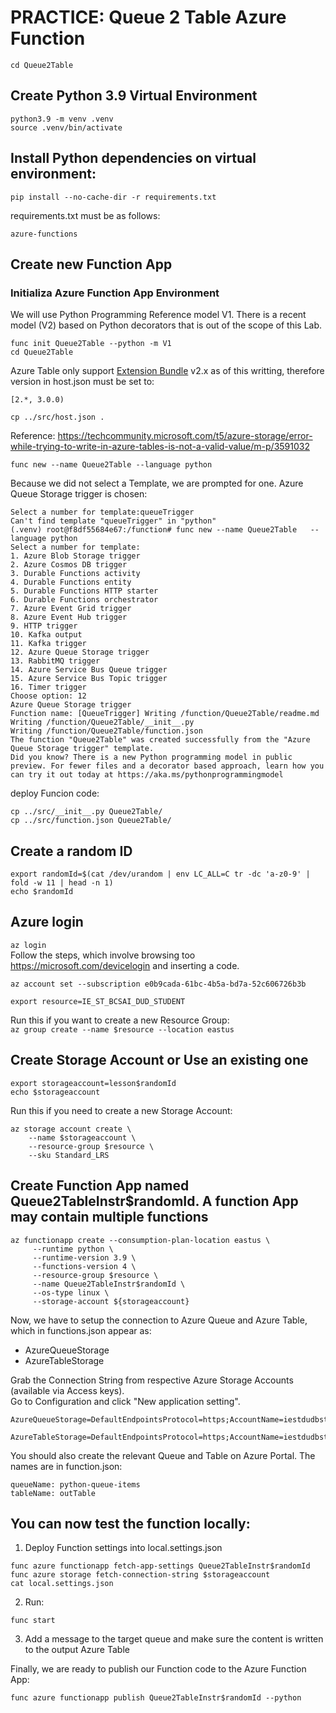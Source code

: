 # PRACTICE: Queue 2 Table Azure Function  


```
cd Queue2Table
```  

## Create Python 3.9 Virtual Environment  

```
python3.9 -m venv .venv
source .venv/bin/activate
```  

## Install Python dependencies on virtual environment:  

```pip install --no-cache-dir -r requirements.txt  ```  

requirements.txt must be as follows:  

```
azure-functions
```  

## Create new Function App  
 
### Initializa Azure Function App Environment  

We will use Python Programming Reference model V1. There is a recent model (V2) based on Python decorators that is out of the scope of this Lab.  

```func init Queue2Table --python -m V1  ```    
```cd Queue2Table```

Azure Table only support [Extension Bundle](https://learn.microsoft.com/en-us/azure/azure-functions/functions-bindings-storage-table?tabs=in-process%2Ctable-api%2Cextensionv2&pivots=programming-language-python#install-bundle) v2.x as of this writting, therefore version in host.json must be set to:  

```[2.*, 3.0.0)```  

```cp ../src/host.json .```  

Reference: https://techcommunity.microsoft.com/t5/azure-storage/error-while-trying-to-write-in-azure-tables-is-not-a-valid-value/m-p/3591032  

```func new --name Queue2Table --language python  ```  

Because we did not select a Template, we are prompted for one. Azure Queue Storage trigger is chosen:  
```(.venv) root@f8df55684e67:/function# func new --name Queue2Table  --template "Azure Queue Storage trigger" --language python
Select a number for template:queueTrigger
Can't find template "queueTrigger" in "python"
(.venv) root@f8df55684e67:/function# func new --name Queue2Table   --language python
Select a number for template:
1. Azure Blob Storage trigger
2. Azure Cosmos DB trigger
3. Durable Functions activity
4. Durable Functions entity
5. Durable Functions HTTP starter
6. Durable Functions orchestrator
7. Azure Event Grid trigger
8. Azure Event Hub trigger
9. HTTP trigger
10. Kafka output
11. Kafka trigger
12. Azure Queue Storage trigger
13. RabbitMQ trigger
14. Azure Service Bus Queue trigger
15. Azure Service Bus Topic trigger
16. Timer trigger
Choose option: 12
Azure Queue Storage trigger
Function name: [QueueTrigger] Writing /function/Queue2Table/readme.md
Writing /function/Queue2Table/__init__.py
Writing /function/Queue2Table/function.json
The function "Queue2Table" was created successfully from the "Azure Queue Storage trigger" template.
Did you know? There is a new Python programming model in public preview. For fewer files and a decorator based approach, learn how you can try it out today at https://aka.ms/pythonprogrammingmodel
```  

deploy Funcion code:  

```
cp ../src/__init__.py Queue2Table/  
cp ../src/function.json Queue2Table/   
```  

## Create a random ID  

```export randomId=$(cat /dev/urandom | env LC_ALL=C tr -dc 'a-z0-9' | fold -w 11 | head -n 1)```  
```echo $randomId```  

## Azure login  

```az login ```  
Follow the steps, which involve browsing too https://microsoft.com/devicelogin and inserting a code.  

```az account set --subscription e0b9cada-61bc-4b5a-bd7a-52c606726b3b ``` 

```export resource=IE_ST_BCSAI_DUD_STUDENT```  

Run this if you want to create a new Resource Group:  
```az group create --name $resource --location eastus```  

## Create Storage Account or Use an existing one  

```export storageaccount=lesson$randomId```  
```echo $storageaccount```  

Run this if you need to create a new Storage Account:  

```  
az storage account create \
    --name $storageaccount \
    --resource-group $resource \
    --sku Standard_LRS
```  


## Create Function App named Queue2TableInstr$randomId. A function App may contain multiple functions  

```  
az functionapp create --consumption-plan-location eastus \
     --runtime python \
     --runtime-version 3.9 \
     --functions-version 4 \
     --resource-group $resource \
     --name Queue2TableInstr$randomId \
     --os-type linux \
     --storage-account ${storageaccount}
```  

Now, we have to setup the connection to Azure Queue and Azure Table, which in functions.json appear as:  

* AzureQueueStorage  
* AzureTableStorage  

Grab the Connection String from respective Azure Storage Accounts (available via Access keys).  
Go to Configuration and click "New application setting".  

```  
AzureQueueStorage=DefaultEndpointsProtocol=https;AccountName=iestdudbstudent0001;AccountKey=0hv/Rayb4a4rMoMXHgRMP6l7N882ied5EXAMPLE;EndpointSuffix=core.windows.net

AzureTableStorage=DefaultEndpointsProtocol=https;AccountName=iestdudbstudent0001;AccountKey=0hv/Rayb4a4rMoMXHgRMP6l7N882ied5yEAJOhsB18UlaWpnEXAMPLE;EndpointSuffix=core.windows.net
```  

You should also create the relevant Queue and Table on Azure Portal. The names are in function.json:  
```  
queueName: python-queue-items    
tableName: outTable  
```  

## You can now test the function locally:  

1. Deploy Function settings into local.settings.json  

```  
func azure functionapp fetch-app-settings Queue2TableInstr$randomId  
func azure storage fetch-connection-string $storageaccount  
cat local.settings.json
```  

2. Run:  

```  
func start
```  

3. Add a message to the target queue and make sure the content is written to the output Azure Table  


Finally, we are ready to publish our Function code to the Azure Function App:  

```  
func azure functionapp publish Queue2TableInstr$randomId --python  
```  
